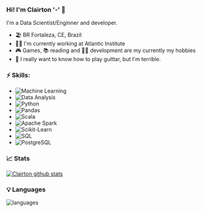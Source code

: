 ### Hi! I'm Clairton '-' 👋

I'm a Data Scientist/Enginner and developer. 

- 🏖 BR Fortaleza, CE, Brazil
- 👨‍💼 I'm currently working at Atlantic Institute 
- 🎮 Games, 📚 reading and 👨‍💻 development are my currently my hobbies
- 🎸 I really want to know how to play guittar, but I'm terrible.

### ⚡ Skills:

- ![Machine Learning](https://img.shields.io/badge/-Machine%20Learning-brightgreen)
- ![Data Analysis](https://img.shields.io/badge/-Data%20Analysis-blue)
- ![Python](https://img.shields.io/badge/-Python-yellow?logo=python)
- ![Pandas](https://img.shields.io/badge/-Pandas-%23130655?logo=pandas)
- ![Scala](https://img.shields.io/badge/-Scala-%23dd3532?logo=scala) 
- ![Apache Spark](https://img.shields.io/badge/-Apache%20Spark-%23444444?logo=apachespark)
- ![Scikit-Learn](https://img.shields.io/badge/-scikit--learn-%23ffff?logo=scikitlearn)
- ![SQL](https://img.shields.io/badge/-SQL-%232596be)
- ![PostgreSQL](https://img.shields.io/badge/-PostgreSQL-%23326691?logo=postgresql&logoColor=white)

### 📈 Stats 
 
[![Clairton github stats](https://github-readme-stats.vercel.app/api?username=clairtonm&theme=gruvbox&&count_private=true&show_icons=true&hide=prs,issues)](https://github.com/clairtonm/github-readme-stats)

### 💡  Languages 
![languages](https://github-readme-stats.vercel.app/api/top-langs/?username=clairtonm&hide=scss&layout=compact&theme=gruvbox)